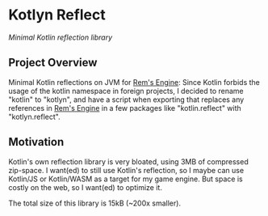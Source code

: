# Kotlyn Reflect

*Minimal Kotlin reflection library*

## Project Overview
Minimal Kotlin reflections on JVM for [Rem's Engine](https://github.com/AntonioNoack/RemsEngine):
Since Kotlin forbids the usage of the kotlin namespace in foreign projects,
I decided to rename "kotlin" to "kotlyn", and have a script when exporting that
replaces any references in [Rem's Engine](https://github.com/AntonioNoack/RemsEngine) in a few packages like
"kotlin.reflect" with "kotlyn.reflect".

## Motivation
Kotlin's own reflection library is very bloated, using 3MB of compressed zip-space.
I want(ed) to still use Kotlin's reflection, so I maybe can use Kotlin/JS or Kotlin/WASM as a target for my game engine.
But space is costly on the web, so I want(ed) to optimize it.

The total size of this library is 15kB (~200x smaller).